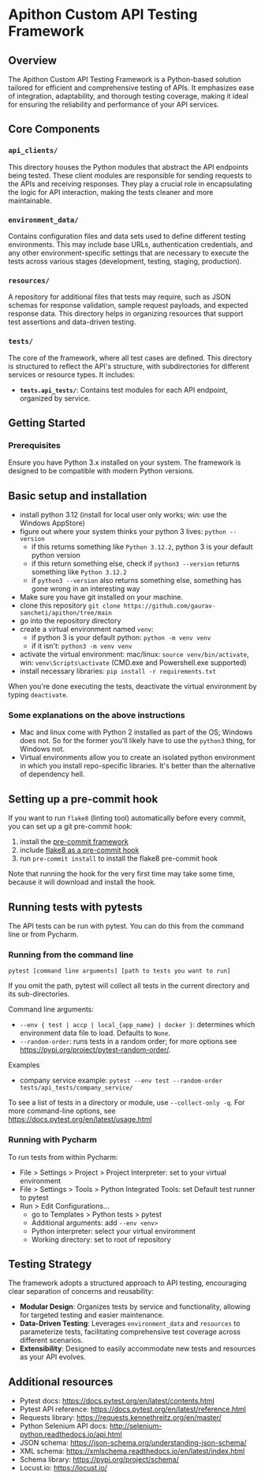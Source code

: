 # Apithon Custom API Testing Framework

## Overview

The Apithon Custom API Testing Framework is a Python-based solution tailored for efficient and comprehensive testing of APIs. It emphasizes ease of integration, adaptability, and thorough testing coverage, making it ideal for ensuring the reliability and performance of your API services.

## Core Components

### `api_clients/`

This directory houses the Python modules that abstract the API endpoints being tested. These client modules are responsible for sending requests to the APIs and receiving responses. They play a crucial role in encapsulating the logic for API interaction, making the tests cleaner and more maintainable.

### `environment_data/`

Contains configuration files and data sets used to define different testing environments. This may include base URLs, authentication credentials, and any other environment-specific settings that are necessary to execute the tests across various stages (development, testing, staging, production).

### `resources/`

A repository for additional files that tests may require, such as JSON schemas for response validation, sample request payloads, and expected response data. This directory helps in organizing resources that support test assertions and data-driven testing.

### `tests/`

The core of the framework, where all test cases are defined. This directory is structured to reflect the API's structure, with subdirectories for different services or resource types. It includes:

- **`tests.api_tests/`**: Contains test modules for each API endpoint, organized by service.

## Getting Started

### Prerequisites

Ensure you have Python 3.x installed on your system. The framework is designed to be compatible with modern Python versions.

## Basic setup and installation
- install python 3.12 (install for local user only works; win: use the Windows AppStore)
- figure out where your system thinks your python 3 lives: `python --version`
  - if this returns something like `Python 3.12.2`, python 3 is your default python version
  - if this return something else, check if `python3 --version` returns something like `Python 3.12.2`
  - if `python3 --version` also returns something else, something has gone wrong in an interesting way
- Make sure you have git installed on your machine.
- clone this repository `git clone https://github.com/gaurav-sancheti/apithon/tree/main`
- go into the repository directory
- create a virtual environment named `venv`:
  - if python 3 is your default python: `python -m venv venv`
  - if it isn't: `python3 -m venv venv`
- activate the virtual environment: mac/linux: `source venv/bin/activate`, win: `venv\Scripts\activate` (CMD.exe and Powershell.exe supported)
- install necessary libraries: `pip install -r requirements.txt`

When you're done executing the tests, deactivate the virtual environment by typing `deactivate`.

### Some explanations on the above instructions
- Mac and linux come with Python 2 installed as part of the OS; Windows does not. So for the former you'll likely have to use the `python3` thing, for Windows not.
- Virtual environments allow you to create an isolated python environment in which you install repo-specific libraries. It's better than the alternative of dependency hell.


## Setting up a pre-commit hook
If you want to run `flake8` (linting tool) automatically before every commit, you can set up a git pre-commit hook:
1. install the [pre-commit framework](https://pre-commit.com/#install)
1. include [flake8 as a pre-commit hook](https://flake8.pycqa.org/en/latest/user/using-hooks.html#usage-with-the-pre-commit-git-hooks-framework)
1. run `pre-commit install` to install the flake8 pre-commit hook

Note that running the hook for the very first time may take some time, because it will download and install the hook.

## Running tests with pytests
The API tests can be run with pytest. You can do this from the command line or from Pycharm.

### Running from the command line
`pytest [command line arguments] [path to tests you want to run]`

If you omit the path, pytest will collect all tests in the current directory and its sub-directories.

Command line arguments: 
- `--env { test | accp | local_{app_name} | docker }`: determines which environment data file to load. Defaults to `None`.
- `--random-order`: runs tests in a random order; for more options see https://pypi.org/project/pytest-random-order/.

Examples
* company service example: `pytest --env test --random-order tests/api_tests/company_service/`

To see a list of tests in a directory or module, use `--collect-only -q`.
For more command-line options, see https://docs.pytest.org/en/latest/usage.html


### Running with Pycharm
To run tests from within Pycharm:
- File > Settings > Project > Project Interpreter: set to your virtual environment
- File > Settings > Tools > Python Integrated Tools: set Default test runner to pytest
- Run > Edit Configurations...
    - go to Templates > Python tests > pytest
    - Additional arguments: add `--env <env>`
    - Python interpreter: select your virtual environment
    - Working directory: set to root of repository

## Testing Strategy

The framework adopts a structured approach to API testing, encouraging clear separation of concerns and reusability:

- **Modular Design**: Organizes tests by service and functionality, allowing for targeted testing and easier maintenance.
- **Data-Driven Testing**: Leverages `environment_data` and `resources` to parameterize tests, facilitating comprehensive test coverage across different scenarios.
- **Extensibility**: Designed to easily accommodate new tests and resources as your API evolves.


## Additional resources
- Pytest docs: https://docs.pytest.org/en/latest/contents.html
- Pytest API reference: https://docs.pytest.org/en/latest/reference.html
- Requests library: https://requests.kennethreitz.org/en/master/
- Python Selenium API docs: http://selenium-python.readthedocs.io/api.html
- JSON schema: https://json-schema.org/understanding-json-schema/
- XML schema: https://xmlschema.readthedocs.io/en/latest/index.html
- Schema library: https://pypi.org/project/schema/
- Locust.io: https://locust.io/

